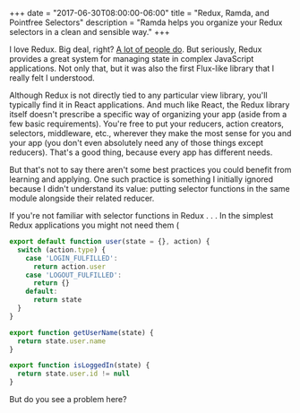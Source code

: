 +++
date = "2017-06-30T08:00:00-06:00"
title = "Redux, Ramda, and Pointfree Selectors"
description = "Ramda helps you organize your Redux selectors in a clean and sensible way."
+++

I love Redux. Big deal, right? [A lot of people do](https://github.com/reactjs/redux/stargazers). But seriously, Redux provides a great system for managing state in complex JavaScript applications. Not only that, but it was also the first Flux-like library that I really felt I understood.

Although Redux is not directly tied to any particular view library, you'll typically find it in React applications. And much like React, the Redux library itself doesn't prescribe a specific way of organizing your app (aside from a few basic requirements). You're free to put your reducers, action creators, selectors, middleware, etc., wherever they make the most sense for you and your app (you don't even absolutely need any of those things except reducers). That's a good thing, because every app has different needs.

But that's not to say there aren't some best practices you could benefit from learning and applying. One such practice is something I initially ignored because I didn't understand its value: putting selector functions in the same module alongside their related reducer.

If you're not familiar with selector functions in Redux . . . In the simplest Redux applications you might not need them (

```js
export default function user(state = {}, action) {
  switch (action.type) {
    case 'LOGIN_FULFILLED':
      return action.user
    case 'LOGOUT_FULFILLED':
      return {}
    default:
      return state
  }
}

export function getUserName(state) {
  return state.user.name
}

export function isLoggedIn(state) {
  return state.user.id != null
}
```

But do you see a problem here?
